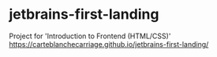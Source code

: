 # jetbrains-first-landing
 Project for 'Introduction to Frontend (HTML/CSS)'
https://carteblanchecarriage.github.io/jetbrains-first-landing/

